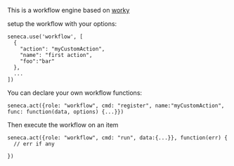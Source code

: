 
This is a workflow engine based on [worky](https://github.com/nherment/worky)


setup the workflow with your options:

    seneca.use('workflow', [
      {
        "action": "myCustomAction",
        "name": "first action",
        "foo":"bar"
      },
      ...
    ])


You can declare your own workflow functions:

    seneca.act({role: "workflow", cmd: "register", name:"myCustomAction", func: function(data, options) {...}})

Then execute the workflow on an item

    seneca.act({role: "workflow", cmd: "run", data:{...}}, function(err) {
      // err if any

    })

